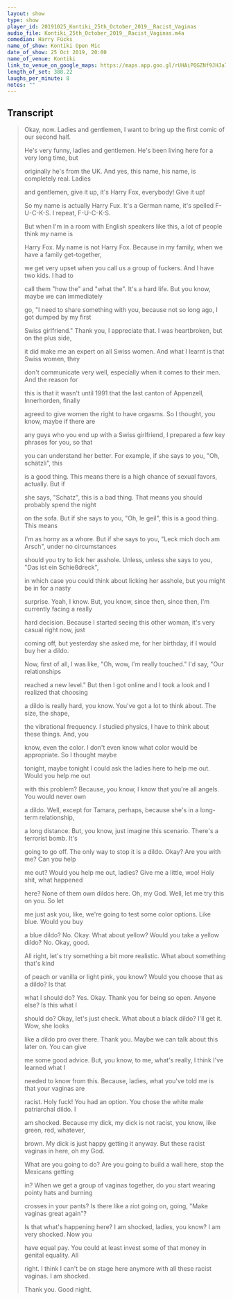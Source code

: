 ```yaml
---
layout: show
type: show
player_id: 20191025_Kontiki_25th_October_2019__Racist_Vaginas
audio_file: Kontiki_25th_October_2019__Racist_Vaginas.m4a
comedian: Harry Fücks
name_of_show: Kontiki Open Mic
date_of_show: 25 Oct 2019, 20:00
name_of_venue: Kontiki
link_to_venue_on_google_maps: https://maps.app.goo.gl/rUHAiPQGZNf9JHJa7
length_of_set: 388.22
laughs_per_minute: 8
notes: ""
---
```



<h2><i class="fas fa-file-alt"></i> Transcript</h2>

> Okay, now. Ladies and gentlemen, I want to bring up the first comic of our second half.
>
> He's very funny, ladies and gentlemen. He's been living here for a very long time, but
>
> originally he's from the UK. And yes, this name, his name, is completely real. Ladies
>
> and gentlemen, give it up, it's Harry Fox, everybody! Give it up!
>
> So my name is actually Harry Fux. It's a German name, it's spelled F-U-C-K-S. I repeat, F-U-C-K-S.
>
> But when I'm in a room with English speakers like this, a lot of people think my name is
>
> Harry Fox. My name is not Harry Fox. Because in my family, when we have a family get-together,
>
> we get very upset when you call us a group of fuckers. And I have two kids. I had to
>
> call them "how the" and "what the". It's a hard life. But you know, maybe we can immediately
>
> go, "I need to share something with you, because not so long ago, I got dumped by my first
>
> Swiss girlfriend." Thank you, I appreciate that. I was heartbroken, but on the plus side,
>
> it did make me an expert on all Swiss women. And what I learnt is that Swiss women, they
>
> don't communicate very well, especially when it comes to their men. And the reason for
>
> this is that it wasn't until 1991 that the last canton of Appenzell, Innerhorden, finally
>
> agreed to give women the right to have orgasms. So I thought, you know, maybe if there are
>
> any guys who you end up with a Swiss girlfriend, I prepared a few key phrases for you, so that
>
> you can understand her better. For example, if she says to you, "Oh, schätzli", this
>
> is a good thing. This means there is a high chance of sexual favors, actually. But if
>
> she says, "Schatz", this is a bad thing. That means you should probably spend the night
>
> on the sofa. But if she says to you, "Oh, le geil", this is a good thing. This means
>
> I'm as horny as a whore. But if she says to you, "Leck mich doch am Arsch", under no circumstances
>
> should you try to lick her asshole. Unless, unless she says to you, "Das ist ein Schießdreck",
>
> in which case you could think about licking her asshole, but you might be in for a nasty
>
> surprise. Yeah, I know. But, you know, since then, since then, I'm currently facing a really
>
> hard decision. Because I started seeing this other woman, it's very casual right now, just
>
> coming off, but yesterday she asked me, for her birthday, if I would buy her a dildo.
>
> Now, first of all, I was like, "Oh, wow, I'm really touched." I'd say, "Our relationships
>
> reached a new level." But then I got online and I took a look and I realized that choosing
>
> a dildo is really hard, you know. You've got a lot to think about. The size, the shape,
>
> the vibrational frequency. I studied physics, I have to think about these things. And, you
>
> know, even the color. I don't even know what color would be appropriate. So I thought maybe
>
> tonight, maybe tonight I could ask the ladies here to help me out. Would you help me out
>
> with this problem? Because, you know, I know that you're all angels. You would never own
>
> a dildo. Well, except for Tamara, perhaps, because she's in a long-term relationship,
>
> a long distance. But, you know, just imagine this scenario. There's a terrorist bomb. It's
>
> going to go off. The only way to stop it is a dildo. Okay? Are you with me? Can you help
>
> me out? Would you help me out, ladies? Give me a little, woo! Holy shit, what happened
>
> here? None of them own dildos here. Oh, my God. Well, let me try this on you. So let
>
> me just ask you, like, we're going to test some color options. Like blue. Would you buy
>
> a blue dildo? No. Okay. What about yellow? Would you take a yellow dildo? No. Okay, good.
>
> All right, let's try something a bit more realistic. What about something that's kind
>
> of peach or vanilla or light pink, you know? Would you choose that as a dildo? Is that
>
> what I should do? Yes. Okay. Thank you for being so open. Anyone else? Is this what I
>
> should do? Okay, let's just check. What about a black dildo? I'll get it. Wow, she looks
>
> like a dildo pro over there. Thank you. Maybe we can talk about this later on. You can give
>
> me some good advice. But, you know, to me, what's really, I think I've learned what I
>
> needed to know from this. Because, ladies, what you've told me is that your vaginas are
>
> racist. Holy fuck! You had an option. You chose the white male patriarchal dildo. I
>
> am shocked. Because my dick, my dick is not racist, you know, like green, red, whatever,
>
> brown. My dick is just happy getting it anyway. But these racist vaginas in here, oh my God.
>
> What are you going to do? Are you going to build a wall here, stop the Mexicans getting
>
> in? When we get a group of vaginas together, do you start wearing pointy hats and burning
>
> crosses in your pants? Is there like a riot going on, going, "Make vaginas great again"?
>
> Is that what's happening here? I am shocked, ladies, you know? I am very shocked. Now you
>
> have equal pay. You could at least invest some of that money in genital equality. All
>
> right. I think I can't be on stage here anymore with all these racist vaginas. I am shocked.
>
> Thank you. Good night.
